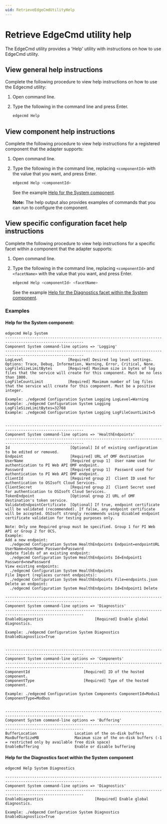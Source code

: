 ```yaml
---
uid: RetrieveEdgeCmdUtilityHelp
---
```


# Retrieve EdgeCmd utility help

The EdgeCmd utility provides a 'Help' utility with instructions on how to use EdgeCmd utility. 

## View general help instructions

Complete the following procedure to view help instructions on how to use the Edgecmd utility:

1. Open command line.
2. Type the following in the command line and press Enter.

	```bash
	edgecmd Help
	```

## View component help instructions

Complete the following procedure to view help instructions for a registered component that the adapter supports:

1. Open command line.
2. Type the following in the command line, replacing `<componentId>` with the value that you want, and press Enter.

	```bash
	edgecmd Help <componentId>
	```

	See the example [Help for the System component](#help-for-the-system-component).
	
	**Note:** The help output also provides examples of commands that you can run to configure the component.
	
	
## View specific configuration facet help instructions

Complete the following procedure to view help instructions for a specific facet within a component that the adapter supports:

1. Open command line.
2. Type the following in the command line, replacing `<componentId>` and `<facetName>` with the value that you want, and press Enter.

	```bash
	edgecmd Help <componentId> <facetName>
	```
	
	See the example [Help for the Diagnostics facet within the System component](#help-for-the-diagnostics-facet-within-the-system-component).

### Examples

#### Help for the System component:

```
edgecmd Help System
---------------------------------------------------------------------------------------------------------
Component System command-line options => 'Logging'
---------------------------------------------------------------------------------------------------------
LogLevel                    [Required] Desired log level settings. Options: Trace, Debug, Information, Warning, Error, Critical, None.
LogFileSizeLimitBytes       [Required] Maximum size in bytes of log files that the service will create for this component. Must be no less than 1000.
LogFileCountLimit           [Required] Maximum number of log files that the service will create for this component. Must be a positive integer.

Example: ./edgecmd Configuration System Logging LogLevel=Warning
Example: ./edgecmd Configuration System Logging LogFileSizeLimitBytes=32768
Example: ./edgecmd Configuration System Logging LogFileCountLimit=5


---------------------------------------------------------------------------------------------------------
Component System command-line options => 'HealthEndpoints'
---------------------------------------------------------------------------------------------------------
Id                           [Optional] Id of existing configuration to be edited or removed.
Endpoint                     [Required] URL of OMF destination
UserName                     [Required group 1]  User name used for authentication to PI Web API OMF endpoint.          
Password                     [Required group 1]  Password used for authentication to PI Web API OMF endpoint.
ClientId                     [Required group 2]  Client ID used for authentication to OSIsoft Cloud Services.
ClientSecret                 [Required group 2]  Client Secret used for authentication to OSIsoft Cloud Services.
TokenEndpoint                [Optional group 2] URL of OMF destination's token service.
ValidateEndpointCertificate  [Optional] If true, endpoint certificate will be validated (recommended). If false, any endpoint certificate will be accepted. OSIsoft strongly recommends using disabled endpoint certificate validation for testing purposes only.

Note: Only one Required group must be specified. Group 1 for PI Web API or Group 2 for OCS.
Example:
Add a new endpoint:
  ./edgecmd Configuration System HealthEndpoints Endpoint=endpointURL UserName=UserName Password=Password
Update fields of an existing endpoint:
  ./edgecmd Configuration System HealthEndpoints Id=Endpoint1 Password=newPassword
View existing endpoints:
  ./edgecmd Configuration System HealthEndpoints
File Import (replaces current endpoints):
  ./edgecmd Configuration System HealthEndpoints File=endpoints.json
Delete an endpoint:
  ./edgecmd Configuration System HealthEndpoints Id=Endpoint1 Delete

---------------------------------------------------------------------------------------------------------
Component System command-line options => 'Diagnostics'
---------------------------------------------------------------------------------------------------------
EnableDiagnostics                       [Required] Enable global diagnostics.

Example: ./edgecmd Configuration System Diagnostics EnableDiagnostics=True


---------------------------------------------------------------------------------------------------------
Component System command-line options => 'Components'
---------------------------------------------------------------------------------------------------------
ComponentId                        [Required] ID of the hosted component.
ComponentType                      [Required] Type of the hosted component.

Example: ./edgecmd Configuration System Components ComponentId=Modus1 ComponentType=Modbus


---------------------------------------------------------------------------------------------------------
Component System command-line options => 'Buffering'
---------------------------------------------------------------------------------------------------------
BufferLocation                 Location of the on-disk buffers
MaxBufferSizeMB                Maximum size of the on-disk buffers (-1 = restricted only by available free disk space)
EnableBuffering                Enable or disable buffering
```

#### Help for the Diagnostics facet within the System component

```
edgecmd Help System Diagnostics

---------------------------------------------------------------------------------------------------------
Component System command-line options => 'Diagnostics'
---------------------------------------------------------------------------------------------------------
EnableDiagnostics                       [Required] Enable global diagnostics.

Example: ./edgecmd Configuration System Diagnostics EnableDiagnostics=True
```
